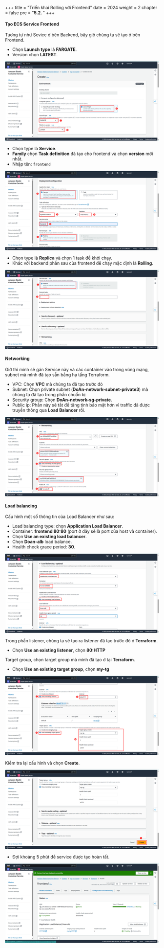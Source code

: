 +++
title = "Triển khai Rolling với Frontend"
date = 2024
weight = 2
chapter = false
pre = "<b>5.2. </b>"
+++

#### Tạo ECS Service Frontend

Tương tự như Sevice ở bên Backend, bây giờ chúng ta sẽ tạo ở bên Frontend.

- Chọn **Launch type** là **FARGATE**.
- Version chọn **LATEST**.

![image](/images/5-ecs-service/5.2.1.png)

- Chọn type là **Service**.
- **Family** chọn **Task definition** đã tạo cho frontend và chọn **version** mới nhất.
- Nhập tên: `frontend`

![image](/images/5-ecs-service/5.2.2.png)

- Chọn type là **Replica** và chọn 1 task để khởi chạy.
- Khác với backend phần sau của frontend để chạy mặc định là **Rolling**.

![image](/images/5-ecs-service/5.2.3.png)

#### Networking

Giờ thì mình sẽ gán Service này và các container vào trong vùng mạng, subnet mà mình đã tạo sẵn bằng hạ tầng Terraform.

- VPC: Chọn **VPC** mà chúng ta đã tạo trước đó
- Subnet: Chọn private subnet (**DoAn-network-subnet-private3**) mà chúng ta đã tạo trong phần chuẩn bị
- Security group: Chọn **DoAn-network-sg-private**.
- Public ip: Phần này sẽ tắt để tăng tính bảo mật hơn vì traffic đã được truyền thông qua **Load Balancer** rồi.

![image](/images/5-ecs-service/5.2.4.png)

#### Load balancing

Cấu hình một số thông tin của Load Balancer như sau:

- Load balancing type: chọn **Application Load Balancer**.
- Container: **frontend 80:80** (port ở đây sẽ là port của host và container).
- Chọn **Use an existing load balancer**.
- Chọn **Doan-alb** load balance.
- Health check grace period: **30**.

![image](/images/5-ecs-service/5.2.5.png)

Trong phần listener, chúng ta sẽ tạo ra listener đã tạo trước đó ở **Terraform**.

- Chọn **Use an existing listener**, chọn **80:HTTP**

Target group, chọn target group mà mình đã tạo ở tại **Terraform**.

- Chọn **Use an existing target group**, chọn **my-tg**

![image](/images/5-ecs-service/5.2.6.png)

Kiểm tra lại cấu hình và chọn **Create**.

![image](/images/5-ecs-service/5.2.7.png)

- Đợi khoảng 5 phút để service được tạo hoàn tất.

![image](/images/5-ecs-service/5.2.8.png)
